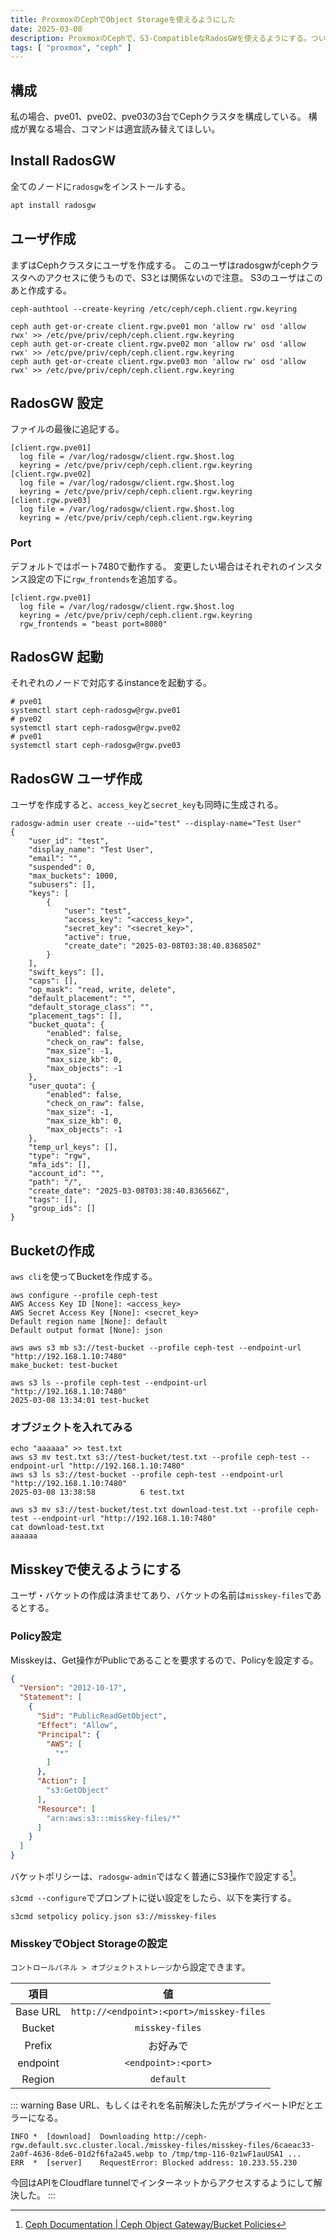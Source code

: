 ```yaml
---
title: ProxmoxのCephでObject Storageを使えるようにした 
date: 2025-03-08
description: ProxmoxのCephで、S3-CompatibleなRadosGWを使えるようにする。ついでにMisskeyのオブジェクトストレージを設定する。
tags: [ "proxmox", "ceph" ]
---
```


## 構成

私の場合、pve01、pve02、pve03の3台でCephクラスタを構成している。
構成が異なる場合、コマンドは適宜読み替えてほしい。

## Install RadosGW
全てのノードに`radosgw`をインストールする。
```sh
apt install radosgw
```

## ユーザ作成

まずはCephクラスタにユーザを作成する。
このユーザはradosgwがcephクラスタへのアクセスに使うもので、S3とは関係ないので注意。
S3のユーザはこのあと作成する。

```shell
ceph-authtool --create-keyring /etc/ceph/ceph.client.rgw.keyring
```

```shell
ceph auth get-or-create client.rgw.pve01 mon 'allow rw' osd 'allow rwx' >> /etc/pve/priv/ceph/ceph.client.rgw.keyring
ceph auth get-or-create client.rgw.pve02 mon 'allow rw' osd 'allow rwx' >> /etc/pve/priv/ceph/ceph.client.rgw.keyring
ceph auth get-or-create client.rgw.pve03 mon 'allow rw' osd 'allow rwx' >> /etc/pve/priv/ceph/ceph.client.rgw.keyring
```

## RadosGW 設定

ファイルの最後に追記する。

``` [/etc/ceph/ceph.conf]
[client.rgw.pve01]
  log file = /var/log/radosgw/client.rgw.$host.log
  keyring = /etc/pve/priv/ceph/ceph.client.rgw.keyring
[client.rgw.pve02]
  log file = /var/log/radosgw/client.rgw.$host.log
  keyring = /etc/pve/priv/ceph/ceph.client.rgw.keyring
[client.rgw.pve03]
  log file = /var/log/radosgw/client.rgw.$host.log
  keyring = /etc/pve/priv/ceph/ceph.client.rgw.keyring
```

### Port
デフォルトではポート7480で動作する。
変更したい場合はそれぞれのインスタンス設定の下に`rgw_frontends`を追加する。
```
[client.rgw.pve01]
  log file = /var/log/radosgw/client.rgw.$host.log
  keyring = /etc/pve/priv/ceph/ceph.client.rgw.keyring
  rgw_frontends = "beast port=8080"
```


## RadosGW 起動

それぞれのノードで対応するinstanceを起動する。

```shell
# pve01
systemctl start ceph-radosgw@rgw.pve01
# pve02
systemctl start ceph-radosgw@rgw.pve02
# pve01
systemctl start ceph-radosgw@rgw.pve03
```

## RadosGW ユーザ作成

ユーザを作成すると、`access_key`と`secret_key`も同時に生成される。

```shell
radosgw-admin user create --uid="test" --display-name="Test User"
{
    "user_id": "test",
    "display_name": "Test User",
    "email": "",
    "suspended": 0,
    "max_buckets": 1000,
    "subusers": [],
    "keys": [
        {
            "user": "test",
            "access_key": "<access_key>",
            "secret_key": "<secret_key>",
            "active": true,
            "create_date": "2025-03-08T03:38:40.836850Z"
        }
    ],
    "swift_keys": [],
    "caps": [],
    "op_mask": "read, write, delete",
    "default_placement": "",
    "default_storage_class": "",
    "placement_tags": [],
    "bucket_quota": {
        "enabled": false,
        "check_on_raw": false,
        "max_size": -1,
        "max_size_kb": 0,
        "max_objects": -1
    },
    "user_quota": {
        "enabled": false,
        "check_on_raw": false,
        "max_size": -1,
        "max_size_kb": 0,
        "max_objects": -1
    },
    "temp_url_keys": [],
    "type": "rgw",
    "mfa_ids": [],
    "account_id": "",
    "path": "/",
    "create_date": "2025-03-08T03:38:40.836566Z",
    "tags": [],
    "group_ids": []
}
```

## Bucketの作成

`aws cli`を使ってBucketを作成する。

```shell
aws configure --profile ceph-test
AWS Access Key ID [None]: <access_key>
AWS Secret Access Key [None]: <secret_key>
Default region name [None]: default
Default output format [None]: json
```

```shell
aws aws s3 mb s3://test-bucket --profile ceph-test --endpoint-url "http://192.168.1.10:7480"
make_bucket: test-bucket
```

```shell
aws s3 ls --profile ceph-test --endpoint-url "http://192.168.1.10:7480"
2025-03-08 13:34:01 test-bucket
```

### オブジェクトを入れてみる

```shell
echo "aaaaaa" >> test.txt
aws s3 mv test.txt s3://test-bucket/test.txt --profile ceph-test --endpoint-url "http://192.168.1.10:7480"
aws s3 ls s3://test-bucket --profile ceph-test --endpoint-url "http://192.168.1.10:7480"
2025-03-08 13:38:58          6 test.txt
```

```shell
aws s3 mv s3://test-bucket/test.txt download-test.txt --profile ceph-test --endpoint-url "http://192.168.1.10:7480"
cat download-test.txt
aaaaaa 
```

## Misskeyで使えるようにする

ユーザ・バケットの作成は済ませてあり、バケットの名前は`misskey-files`であるとする。

### Policy設定

Misskeyは、Get操作がPublicであることを要求するので、Policyを設定する。

```json [policy.json]
{
  "Version": "2012-10-17",
  "Statement": [
    {
      "Sid": "PublicReadGetObject",
      "Effect": "Allow",
      "Principal": {
        "AWS": [
          "*"
        ]
      },
      "Action": [
        "s3:GetObject"
      ],
      "Resource": [
        "arn:aws:s3:::misskey-files/*"
      ]
    }
  ]
}
```

バケットポリシーは、`radosgw-admin`ではなく普通にS3操作で設定する[^policy-setting]。

`s3cmd --configure`でプロンプトに従い設定をしたら、以下を実行する。

```shell
s3cmd setpolicy policy.json s3://misskey-files
```

### MisskeyでObject Storageの設定

`コントロールパネル > オブジェクトストレージ`から設定できます。

|    項目    |                    値                     |
|:--------:|:----------------------------------------:|
| Base URL | `http://<endpoint>:<port>/misskey-files` |
|  Bucket  |             `misskey-files`              |
|  Prefix  |                   お好みで                   |
| endpoint |           `<endpoint>:<port>`            |
|  Region  |                `default`                 |

::: warning
Base URL、もしくはそれを名前解決した先がプライベートIPだとエラーになる。
```
INFO *	[download]	Downloading http://ceph-rgw.default.svc.cluster.local./misskey-files/misskey-files/6caeac33-2a0f-4636-8de6-01d2f6fa2a45.webp to /tmp/tmp-116-0z1wF1auUSA1 ...
ERR  *	[server]	RequestError: Blocked address: 10.233.55.230
```
今回はAPIをCloudflare tunnelでインターネットからアクセスするようにして解決した。
:::

[^policy-setting]: [Ceph Documentation | Ceph Object Gateway/Bucket Policies](https://docs.ceph.com/en/latest/radosgw/bucketpolicy/#creation-and-removal:~:text=Bucket%20policies%20are%20managed%20through%20standard%20S3%20operations%20rather%20than%20radosgw%2Dadmin.)